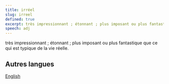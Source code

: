 ```yaml
---
title: irréel
slug: irreel
defined: true
excerpt: très impressionnant ; étonnant ; plus imposant ou plus fantastique que ce qui est typique de la vie réelle.
speech: adj
---
```


très impressionnant ; étonnant ; plus imposant ou plus fantastique que ce qui est typique de la vie réelle.

## Autres langues

[English](/definitions/unreal)
